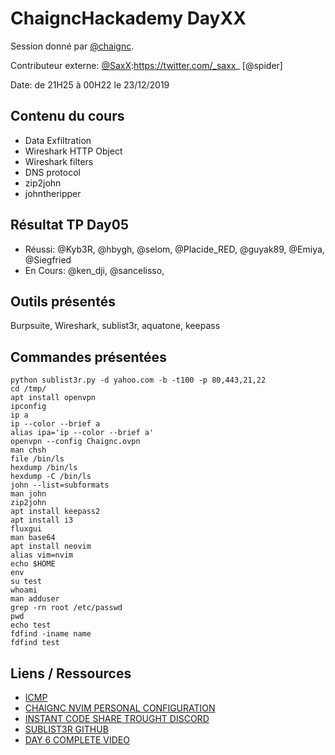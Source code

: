 # ChaigncHackademy DayXX
Session donné par [@chaignc][@chaignc].

Contributeur externe: 
[@SaxX]:https://twitter.com/_saxx_
[@spider]

Date: de 21H25 à 00H22 le 23/12/2019

## Contenu du cours

*  Data Exfiltration
*  Wireshark HTTP Object
*  Wireshark filters
*  DNS protocol
*  zip2john
*  johntheripper

## Résultat TP Day05
* Réussi: @Kyb3R, @hbygh, @selom, @Placide_RED, @guyak89, @Emiya, @Siegfried
* En Cours: @ken_dji, @sancelisso, 

## Outils présentés

Burpsuite,
Wireshark,
sublist3r,
aquatone,
keepass


## Commandes présentées
```
python sublist3r.py -d yahoo.com -b -t100 -p 80,443,21,22
cd /tmp/
apt install openvpn
ipconfig
ip a
ip --color --brief a
alias ipa='ip --color --brief a'
openvpn --config Chaignc.ovpn
man chsh
file /bin/ls
hexdump /bin/ls
hexdump -C /bin/ls
john --list=subformats
man john
zip2john 
apt install keepass2
apt install i3
fluxgui
man base64
apt install neovim
alias vim=nvim
echo $HOME
env
su test
whoami
man adduser 
grep -rn root /etc/passwd
pwd
echo test
fdfind -iname name
fdfind test

```

## Liens / Ressources
* [ICMP](https://fr.wikipedia.org/wiki/Internet_Control_Message_Protocol)
* [CHAIGNC NVIM PERSONAL CONFIGURATION](https://github.com/nongiach/dot)
* [INSTANT CODE SHARE TROUGHT DISCORD](https://gist.github.com/nongiach/0a7231896108370c6ec0c42a3d3f1c82)
* [SUBLIST3R GITHUB](https://github.com/aboul3la/Sublist3r.git)
* [DAY 6 COMPLETE VIDEO](https://www.youtube.com/watch?v=LT2FmGxruMw)


[@chaignc]:https://twitter.com/chaignc
[hexpresso]:https://hexpresso.github.io
[@Grenadine]:https://twitter.com/Greynardine
[@SaxX]:https://twitter.com/_saxx_

